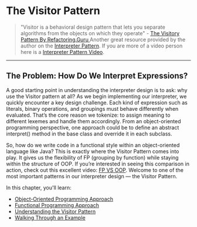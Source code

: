 # The Visitor Pattern
> "Visitor is a behavioral design pattern that lets you separate algorithms from the objects on which they operate" - [The Visitory Pattern By Refactoring.Guru ](https://refactoring.guru/design-patterns/visitor)
> Another great resource provided by the author on the [Interpreter Pattern](https://en.wikipedia.org/wiki/Interpreter_pattern).
> If you are more of a video person here is a [Interpreter Pattern Video](https://www.youtube.com/watch?v=hmX2s3pe_qk).
---

## The Problem: How Do We Interpret Expressions?
A good starting point in understanding the interpreter design is to ask: why use the Visitor pattern at all? As we begin implementing our interpreter, we quickly encounter a key design challenge.
Each kind of expression such as literals, binary operations, and groupings must behave differently when evaluated.
That’s the core reason we tokenize: to assign meaning to different lexemes and handle them accordingly.
From an object-oriented programming perspective, one approach could be to define an abstract interpret() method in the base class and override it in each subclass.

So, how do we write code in a functional style within an object-oriented language like Java?
This is exactly where the Visitor Pattern comes into play.
It gives us the flexibility of FP (grouping by function) while staying within the structure of OOP.
If you’re interested in seeing this comparison in action, check out this excellent video: [FP VS OOP](https://www.youtube.com/watch?v=08CWw_VD45w).
Welcome to one of the most important patterns in our interpreter design — the Visitor Pattern.

In this chapter, you'll learn:
- [Object-Oriented Programming Approach](object-oriented-programming-approach.md)
- [Functional Programming Approach](functional-programming-approach.md)
- [Understanding the Visitor Pattern](the-visitor-pattern.md)
- [Walking Through an Example](walking-through-an-example.md)
